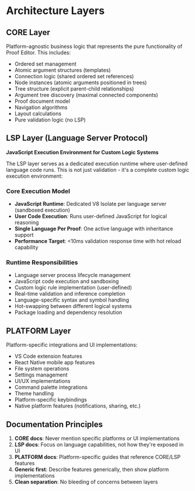 # Architecture Layers

## CORE Layer
Platform-agnostic business logic that represents the pure functionality of Proof Editor. This includes:
- Ordered set management
- Atomic argument structures (templates)
- Connection logic (shared ordered set references)
- Node instances (atomic arguments positioned in trees)
- Tree structure (explicit parent-child relationships)
- Argument tree discovery (maximal connected components)
- Proof document model
- Navigation algorithms
- Layout calculations
- Pure validation logic (no LSP)

## LSP Layer (Language Server Protocol)
**JavaScript Execution Environment for Custom Logic Systems**

The LSP layer serves as a dedicated execution runtime where user-defined language code runs. This is not just validation - it's a complete custom logic execution environment:

### Core Execution Model
- **JavaScript Runtime**: Dedicated V8 Isolate per language server (sandboxed execution)
- **User Code Execution**: Runs user-defined JavaScript for logical reasoning
- **Single Language Per Proof**: One active language with inheritance support
- **Performance Target**: <10ms validation response time with hot reload capability

### Runtime Responsibilities
- Language server process lifecycle management
- JavaScript code execution and sandboxing
- Custom logic rule implementation (user-defined)
- Real-time validation and inference completion
- Language-specific syntax and symbol handling
- Hot-swapping between different logical systems
- Package loading and dependency resolution

## PLATFORM Layer
Platform-specific integrations and UI implementations:
- VS Code extension features
- React Native mobile app features
- File system operations
- Settings management
- UI/UX implementations
- Command palette integrations
- Theme handling
- Platform-specific keybindings
- Native platform features (notifications, sharing, etc.)

## Documentation Principles
1. **CORE docs**: Never mention specific platforms or UI implementations
2. **LSP docs**: Focus on language capabilities, not how they're exposed in UI
3. **PLATFORM docs**: Platform-specific guides that reference CORE/LSP features
4. **Generic first**: Describe features generically, then show platform implementations
5. **Clean separation**: No bleeding of concerns between layers